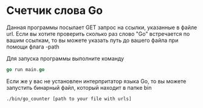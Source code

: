 # Счетчик слова Go
Данная программы посылает GET запрос на ссылки, указанные в файле url. Если вы хотите проверить сколько раз слово "Go" встречается по вашим ссылкам, то вы можете указать путь до вашего файла при помощи флага -path

Для запуска программы выполните команду
```go
go run main.go
```
Если же у вас не установлен интерпритатор языка Go, то вы можете запустить бинарный файл, который находит в папке bin
```bash
./bin/go_counter [path to your file with urls]
```